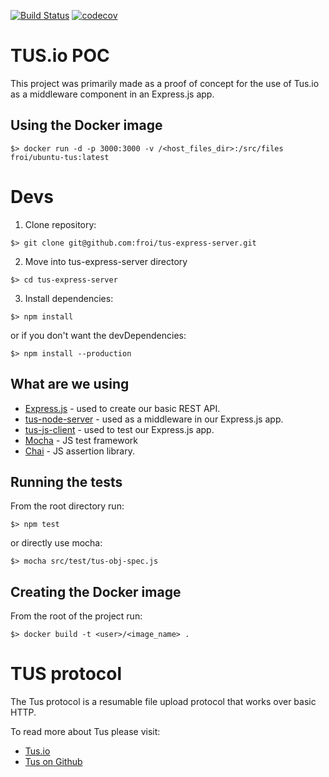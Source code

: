 [![Build Status](https://travis-ci.org/froi/tus-express-server.svg?branch=v1.0)](https://travis-ci.org/froi/tus-express-server) [![codecov](https://codecov.io/gh/froi/tus-express-server/branch/master/graph/badge.svg)](https://codecov.io/gh/froi/tus-express-server)


# TUS.io POC

This project was primarily made as a proof of concept for the use of Tus.io as a middleware component in an Express.js app.

## Using the Docker image

```
$> docker run -d -p 3000:3000 -v /<host_files_dir>:/src/files froi/ubuntu-tus:latest
```

# Devs

1. Clone repository:
```
$> git clone git@github.com:froi/tus-express-server.git
```

2. Move into tus-express-server directory
```
$> cd tus-express-server
```

3. Install dependencies:
```
$> npm install
```
or if you don't want the devDependencies:
```
$> npm install --production
```

## What are we using

* [Express.js](https://expressjs.com/) - used to create our basic REST API.
* [tus-node-server](https://github.com/tus/tus-node-server) - used as a middleware in our Express.js app.
* [tus-js-client](https://github.com/tus/tus-js-client) - used to test our Express.js app.
* [Mocha](https://mochajs.org/) - JS test framework
* [Chai](http://chaijs.com/) - JS assertion library.

## Running the tests

From the root directory run:

```
$> npm test
```

or directly use mocha:

```
$> mocha src/test/tus-obj-spec.js
```

## Creating the Docker image

From the root of the project run:

```
$> docker build -t <user>/<image_name> .
```

# TUS protocol

The Tus protocol is a resumable file upload protocol that works over basic HTTP.

To read more about Tus please visit:

* [Tus.io](http://tus.io)
* [Tus on Github](https://github.com/tus)
